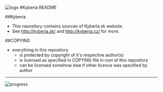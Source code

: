 ![logo](http://img836.imageshack.us/img836/2669/kyberiabarcode01.png)
#Kyberia README

##Kyberia
  * This repository contains sources of Kyberia.sk website.
  * See http://kyberia.sk/ and http://kyberia.cz/ for more.

##COPYING
  * everything in this repository
    * is protected by copyright of it's respective author(s)
    * is licensed as specified in COPYING file in root of this repository
    * can be licensed somehow else if other licence was specified by author

----
![progress](http://img263.imageshack.us/img263/5978/progresst.gif)
